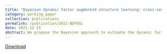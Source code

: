 ```yaml
---
title: "Bayesian dynamic factor augmented structure learning: cross-sectional dependence for residuals"
category: working_paper
collection: publications
permalink: /publication/2021-BDFASL
date: 2021-12-15
abstract: We propose the Bayesian approach to estimate the dynamic factor-augmented VAR model. As a result, we can obtain the contemporaneous connectedness as a graphical model of the cross-sectional dependence. In this paper, we estimate unobserved factors as a principal component given the known number of factors. Then, we draw factors through the Gibbs sampler using the forward-filtering backward-sampling algorithm. For the transition matrix, we use a rescaled version of the spike and slab priors for our coefficients of lagged variables, which solves the matrices’ collinearity (or possible rank deficiency) when the number of variables is high-dimensional. We check the properties of the estimators derived from the rescaled spike and slab prior by converting the original Bayesian problem into the Frequentists’ ridge estimation problem. We show that the posterior mean asymptotically maximizes the posterior distribution by analyzing the sensitivity of the choice of priors of coefficients. Lastly, we use the fractional Bayes factor to implement the Bayesian graphical model selection based on the graphical VAR. MC simulation shows the performance of our estimation strategy, and we consider weak cross-sectional dependencies in U.S. house prices.
---
```

[Download](https://www.dropbox.com/scl/fi/dggursszmvbzh5yn645at/Song-2021-Bayesian-dynamic-factor-augmented-structure-learning.pdf?rlkey=4g0z2p9zsnihaqfbz0bfyefi7&dl=0)
